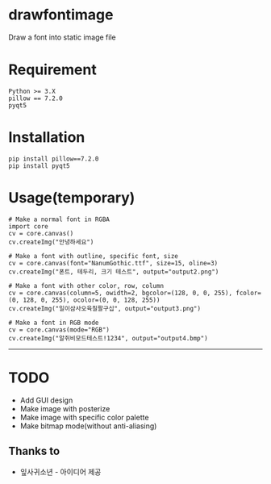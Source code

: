 # drawfontimage
Draw a font into static image file 

# Requirement
```
Python >= 3.X
pillow == 7.2.0
pyqt5
```

# Installation
```
pip install pillow==7.2.0
pip install pyqt5
```

# Usage(temporary)

```
# Make a normal font in RGBA
import core
cv = core.canvas()
cv.createImg("안녕하세요")

# Make a font with outline, specific font, size
cv = core.canvas(font="NanumGothic.ttf", size=15, oline=3)
cv.createImg("폰트, 테두리, 크기 테스트", output="output2.png")
    
# Make a font with other color, row, column
cv = core.canvas(column=5, owidth=2, bgcolor=(128, 0, 0, 255), fcolor=(0, 128, 0, 255), ocolor=(0, 0, 128, 255))
cv.createImg("일이삼사오육칠팔구십", output="output3.png")

# Make a font in RGB mode
cv = core.canvas(mode="RGB")
cv.createImg("알쥐비모드테스트!1234", output="output4.bmp")

```

* * *
    
# TODO
* Add GUI design
* Make image with posterize
* Make image with specific color palette
* Make bitmap mode(without anti-aliasing)

## Thanks to
* 잎사귀소년 - 아이디어 제공